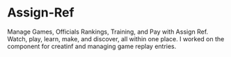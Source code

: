 # Assign-Ref

Manage Games, Officials Rankings, Training, and Pay with Assign Ref. Watch, play, learn, make, and discover, all within one place. I worked on the component for creatinf and managing game replay entries.
